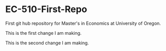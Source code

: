 # EC-510-First-Repo
First git hub repository for Master's in Economics at University of Oregon.

This is the first change I am making.

This is the second change I am making.